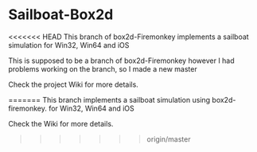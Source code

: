 Sailboat-Box2d
================

<<<<<<< HEAD
This branch of box2d-Firemonkey implements a sailboat simulation
for Win32, Win64 and iOS 

This is supposed to be a branch of box2d-Firemonkey
however I had problems working on the branch,
so I made a new master

Check the project Wiki for more details.

=======
This branch implements a sailboat simulation using box2d-firemonkey.
for Win32, Win64 and iOS 

Check the Wiki for more details. 
>>>>>>> origin/master
